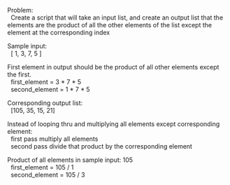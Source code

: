 Problem:\
&nbsp;&nbsp;Create a script that will take an input list, and create an output list that the elements are the product of all the other elements of the list except the element at the corresponding index

Sample input:\
&nbsp;&nbsp;[ 1, 3, 7, 5 ]

First element in output should be the product of all other elements except the first.\
&nbsp;&nbsp;first_element = 3 * 7 * 5\
&nbsp;&nbsp;second_element = 1 * 7 * 5

Corresponding output list:\
&nbsp;&nbsp;[105, 35, 15, 21]

Instead of looping thru and multiplying all elements except corresponding element:\
&nbsp;&nbsp;first pass multiply all elements\
&nbsp;&nbsp;second pass divide that product by the corresponding element

Product of all elements in sample input: 105\
&nbsp;&nbsp;first_element = 105 / 1\
&nbsp;&nbsp;second_element = 105 / 3

